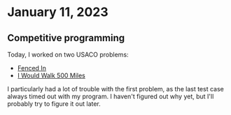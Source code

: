 # January 11, 2023

## Competitive programming

Today, I worked on two USACO problems:

- [Fenced In](http://www.usaco.org/index.php?page=viewproblem2&cpid=623)
- [I Would Walk 500 Miles](http://www.usaco.org/index.php?page=viewproblem2&cpid=946)

I particularly had a lot of trouble with the first problem, as the last test case always timed out with my program. I haven't figured out why yet, but I'll probably try to figure it out later.
